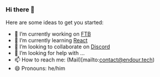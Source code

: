 ### Hi there 👋

Here are some ideas to get you started:

- 🔭 I’m currently working on [FTB](https://ftb.endour.tech)
- 🌱 I’m currently learning [React](https://react.dev)
- 👯 I’m looking to collaborate on [Discord](https://github.com/discord)
- 🤔 I’m looking for help with ...
- 📫 How to reach me: (Mail)[mailto:contact@endour.tech)
- 😄 Pronouns: he/him

